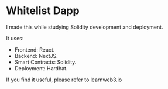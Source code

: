 # Whitelist Dapp

I made this while studying Solidity development and deployment.

It uses:
- Frontend: React.
- Backend: NextJS.
- Smart Contracts: Solidity.
- Deployment: Hardhat.

If you find it useful, please refer to learnweb3.io
